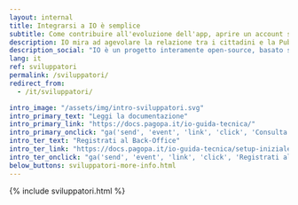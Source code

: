 ```yaml
---
layout: internal
title: Integrarsi a IO è semplice
subtitle: Come contribuire all'evoluzione dell'app, aprire un account sviluppatore, contribuire attivamente al progetto open source
description: IO mira ad agevolare la relazione tra i cittadini e la Pubblica Amministrazione attraverso la creazione di una piattaforma di componenti riutilizzabili in grado di rendere i servizi digitali più efficaci.
description_social: "IO è un progetto interamente open-source, basato sulla creazione di una piattaforma di componenti riutilizzabili, in grado di rendere i servizi digitali più efficaci."
lang: it
ref: sviluppatori
permalink: /sviluppatori/
redirect_from:
  - /it/sviluppatori/

intro_image: "/assets/img/intro-sviluppatori.svg"
intro_primary_text: "Leggi la documentazione"
intro_primary_link: "https://docs.pagopa.it/io-guida-tecnica/"
intro_primary_onclick: "ga('send', 'event', 'link', 'click', 'Consulta documentazione dev', 1)"
intro_ter_text: "Registrati al Back-Office"
intro_ter_link: "https://docs.pagopa.it/io-guida-tecnica/setup-iniziale"
intro_ter_onclick: "ga('send', 'event', 'link', 'click', 'Registrati al back-office', 1)"
below_buttons: sviluppatori-more-info.html
---
```


{% include sviluppatori.html %}

